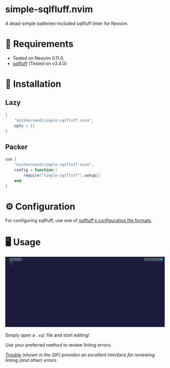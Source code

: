 # simple-sqlfluff.nvim
A dead-simple batteries-included sqlfluff linter for Neovim.

# 📎 Requirements
- Tested on Neovim 0.11.0.
- [sqlfluff](https://docs.sqlfluff.com/en/stable/index.html) (Tested on v3.4.0)

# 💾 Installation
## Lazy
```lua
{
    "michhernand/simple-sqlfluff.nvim",
	opts = {}
}
```

## Packer
```lua
use {
    "michhernand/simple-sqlfluff.nvim",
    config = function()
        require("simple-sqlfluff").setup{}
    end,
}
```

# ⚙️ Configuration
For configuring sqlfluff, use one of [sqlfluff's configuration file formats](https://docs.sqlfluff.com/en/stable/configuration/setting_configuration.html#configuration-files).

# 🖥️ Usage

![Demo1](./repo/gifs/simple-sqlfluff-demo1.gif)

Simply open a `.sql` file and start editing!

Use your preferred method to review linting errors.

*[Trouble](https://github.com/folke/trouble.nvim) (shown in the GIF) provides an excellent interface for reviewing linting (and other) errors.*
